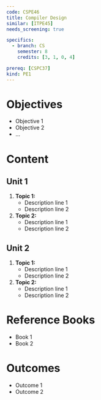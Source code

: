 ```yaml
---
code: CSPE46
title: Compiler Design
similar: [ITPE45]
needs_screening: true

specifics:
  - branch: CS
    semester: 8
    credits: [3, 1, 0, 4]

prereq: [CSPC37]
kind: PE1
---
```


# Objectives

- Objective 1
- Objective 2
- ...

# Content

## Unit 1

1. **Topic 1:**
   - Description line 1
   - Description line 2
2. **Topic 2:**
   - Description line 1
   - Description line 2

## Unit 2

1. **Topic 1:**
   - Description line 1
   - Description line 2
2. **Topic 2:**
   - Description line 1
   - Description line 2

# Reference Books

- Book 1
- Book 2

# Outcomes

- Outcome 1
- Outcome 2
